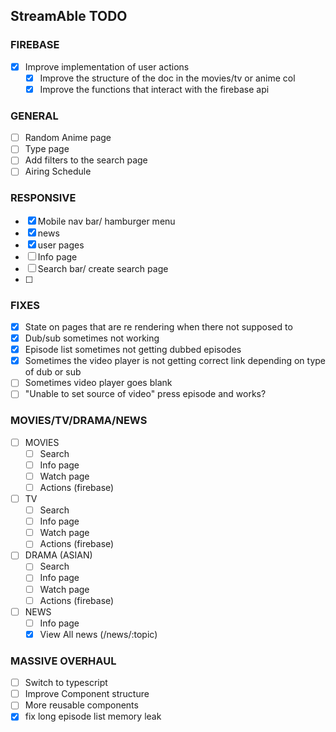 ## StreamAble TODO

### FIREBASE

- [x] Improve implementation of user actions
  - [x] Improve the structure of the doc in the movies/tv or anime col
  - [x] Improve the functions that interact with the firebase api

### GENERAL

- [ ] Random Anime page
- [ ] Type page
- [ ] Add filters to the search page
- [ ] Airing Schedule

### RESPONSIVE

- [x] Mobile nav bar/ hamburger menu
- [x] news
- [x] user pages
- [ ] Info page
- [ ] Search bar/ create search page
- [ ]

### FIXES

- [x] State on pages that are re rendering when there not supposed to
- [x] Dub/sub sometimes not working
- [x] Episode list sometimes not getting dubbed episodes
- [x] Sometimes the video player is not getting correct link depending on type of dub or sub
- [ ] Sometimes video player goes blank
- [ ] "Unable to set source of video" press episode and works?

### MOVIES/TV/DRAMA/NEWS

- [ ] MOVIES
  - [ ] Search
  - [ ] Info page
  - [ ] Watch page
  - [ ] Actions (firebase)
- [ ] TV
  - [ ] Search
  - [ ] Info page
  - [ ] Watch page
  - [ ] Actions (firebase)
- [ ] DRAMA (ASIAN)
  - [ ] Search
  - [ ] Info page
  - [ ] Watch page
  - [ ] Actions (firebase)
- [ ] NEWS
  - [ ] Info page
  - [x] View All news (/news/:topic)

### MASSIVE OVERHAUL

- [ ] Switch to typescript
- [ ] Improve Component structure
- [ ] More reusable components
- [x] fix long episode list memory leak

